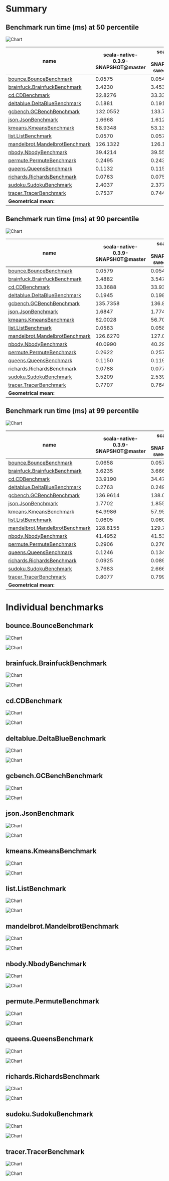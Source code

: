 # Summary
## Benchmark run time (ms) at 50 percentile 
![Chart](relative_percentile_50.png)

|name | scala-native-0.3.9-SNAPSHOT@master | scala-native-0.3.9-SNAPSHOT@lazy-sweep-u@origin | |
| -- | -- | -- | -- |
|[bounce.BounceBenchmark](#bouncebouncebenchmark)|0.0575|0.0541|__-5.89%__|
|[brainfuck.BrainfuckBenchmark](#brainfuckbrainfuckbenchmark)|3.4230|3.4534|+0.89%|
|[cd.CDBenchmark](#cdcdbenchmark)|32.8276|33.3399|+1.56%|
|[deltablue.DeltaBlueBenchmark](#deltabluedeltabluebenchmark)|0.1881|0.1918|+1.97%|
|[gcbench.GCBenchBenchmark](#gcbenchgcbenchbenchmark)|132.0552|133.7696|+1.30%|
|[json.JsonBenchmark](#jsonjsonbenchmark)|1.6668|1.6122|__-3.28%__|
|[kmeans.KmeansBenchmark](#kmeanskmeansbenchmark)|58.9348|53.1368|__-9.84%__|
|[list.ListBenchmark](#listlistbenchmark)|0.0570|0.0570|+0.03%|
|[mandelbrot.MandelbrotBenchmark](#mandelbrotmandelbrotbenchmark)|126.1322|126.1819|+0.04%|
|[nbody.NbodyBenchmark](#nbodynbodybenchmark)|39.4214|39.5508|+0.33%|
|[permute.PermuteBenchmark](#permutepermutebenchmark)|0.2495|0.2434|__-2.45%__|
|[queens.QueensBenchmark](#queensqueensbenchmark)|0.1132|0.1159|+2.42%|
|[richards.RichardsBenchmark](#richardsrichardsbenchmark)|0.0763|0.0758|__-0.65%__|
|[sudoku.SudokuBenchmark](#sudokusudokubenchmark)|2.4037|2.3772|__-1.10%__|
|[tracer.TracerBenchmark](#tracertracerbenchmark)|0.7537|0.7446|__-1.21%__|
| __Geometrical mean:__|| |__-1.11%__|
## Benchmark run time (ms) at 90 percentile 
![Chart](relative_percentile_90.png)

|name | scala-native-0.3.9-SNAPSHOT@master | scala-native-0.3.9-SNAPSHOT@lazy-sweep-u@origin | |
| -- | -- | -- | -- |
|[bounce.BounceBenchmark](#bouncebouncebenchmark)|0.0579|0.0547|__-5.66%__|
|[brainfuck.BrainfuckBenchmark](#brainfuckbrainfuckbenchmark)|3.4882|3.5473|+1.69%|
|[cd.CDBenchmark](#cdcdbenchmark)|33.3688|33.9358|+1.70%|
|[deltablue.DeltaBlueBenchmark](#deltabluedeltabluebenchmark)|0.1945|0.1985|+2.04%|
|[gcbench.GCBenchBenchmark](#gcbenchgcbenchbenchmark)|135.7358|136.8487|+0.82%|
|[json.JsonBenchmark](#jsonjsonbenchmark)|1.6847|1.7749|+5.36%|
|[kmeans.KmeansBenchmark](#kmeanskmeansbenchmark)|62.0028|56.7053|__-8.54%__|
|[list.ListBenchmark](#listlistbenchmark)|0.0583|0.0585|+0.38%|
|[mandelbrot.MandelbrotBenchmark](#mandelbrotmandelbrotbenchmark)|126.6270|127.0002|+0.29%|
|[nbody.NbodyBenchmark](#nbodynbodybenchmark)|40.0990|40.2983|+0.50%|
|[permute.PermuteBenchmark](#permutepermutebenchmark)|0.2622|0.2571|__-1.97%__|
|[queens.QueensBenchmark](#queensqueensbenchmark)|0.1150|0.1195|+3.88%|
|[richards.RichardsBenchmark](#richardsrichardsbenchmark)|0.0788|0.0778|__-1.26%__|
|[sudoku.SudokuBenchmark](#sudokusudokubenchmark)|3.5209|2.5393|__-27.88%__|
|[tracer.TracerBenchmark](#tracertracerbenchmark)|0.7707|0.7647|__-0.77%__|
| __Geometrical mean:__|| |__-2.31%__|
## Benchmark run time (ms) at 99 percentile 
![Chart](relative_percentile_99.png)

|name | scala-native-0.3.9-SNAPSHOT@master | scala-native-0.3.9-SNAPSHOT@lazy-sweep-u@origin | |
| -- | -- | -- | -- |
|[bounce.BounceBenchmark](#bouncebouncebenchmark)|0.0658|0.0576|__-12.47%__|
|[brainfuck.BrainfuckBenchmark](#brainfuckbrainfuckbenchmark)|3.6235|3.6662|+1.18%|
|[cd.CDBenchmark](#cdcdbenchmark)|33.9190|34.4794|+1.65%|
|[deltablue.DeltaBlueBenchmark](#deltabluedeltabluebenchmark)|0.2763|0.2491|__-9.86%__|
|[gcbench.GCBenchBenchmark](#gcbenchgcbenchbenchmark)|136.9614|138.0611|+0.80%|
|[json.JsonBenchmark](#jsonjsonbenchmark)|1.7702|1.8556|+4.83%|
|[kmeans.KmeansBenchmark](#kmeanskmeansbenchmark)|64.9986|57.9570|__-10.83%__|
|[list.ListBenchmark](#listlistbenchmark)|0.0605|0.0609|+0.77%|
|[mandelbrot.MandelbrotBenchmark](#mandelbrotmandelbrotbenchmark)|128.8155|129.7462|+0.72%|
|[nbody.NbodyBenchmark](#nbodynbodybenchmark)|41.4952|41.5337|+0.09%|
|[permute.PermuteBenchmark](#permutepermutebenchmark)|0.2906|0.2766|__-4.83%__|
|[queens.QueensBenchmark](#queensqueensbenchmark)|0.1246|0.1341|+7.67%|
|[richards.RichardsBenchmark](#richardsrichardsbenchmark)|0.0925|0.0895|__-3.23%__|
|[sudoku.SudokuBenchmark](#sudokusudokubenchmark)|3.7683|2.6664|__-29.24%__|
|[tracer.TracerBenchmark](#tracertracerbenchmark)|0.8077|0.7998|__-0.98%__|
| __Geometrical mean:__|| |__-4.03%__|
# Individual benchmarks
## bounce.BounceBenchmark
![Chart](percentile_bounce.BounceBenchmark.png)

![Chart](example_run_3_bounce.BounceBenchmark.png)

## brainfuck.BrainfuckBenchmark
![Chart](percentile_brainfuck.BrainfuckBenchmark.png)

![Chart](example_run_3_brainfuck.BrainfuckBenchmark.png)

## cd.CDBenchmark
![Chart](percentile_cd.CDBenchmark.png)

![Chart](example_run_3_cd.CDBenchmark.png)

## deltablue.DeltaBlueBenchmark
![Chart](percentile_deltablue.DeltaBlueBenchmark.png)

![Chart](example_run_3_deltablue.DeltaBlueBenchmark.png)

## gcbench.GCBenchBenchmark
![Chart](percentile_gcbench.GCBenchBenchmark.png)

![Chart](example_run_3_gcbench.GCBenchBenchmark.png)

## json.JsonBenchmark
![Chart](percentile_json.JsonBenchmark.png)

![Chart](example_run_3_json.JsonBenchmark.png)

## kmeans.KmeansBenchmark
![Chart](percentile_kmeans.KmeansBenchmark.png)

![Chart](example_run_3_kmeans.KmeansBenchmark.png)

## list.ListBenchmark
![Chart](percentile_list.ListBenchmark.png)

![Chart](example_run_3_list.ListBenchmark.png)

## mandelbrot.MandelbrotBenchmark
![Chart](percentile_mandelbrot.MandelbrotBenchmark.png)

![Chart](example_run_3_mandelbrot.MandelbrotBenchmark.png)

## nbody.NbodyBenchmark
![Chart](percentile_nbody.NbodyBenchmark.png)

![Chart](example_run_3_nbody.NbodyBenchmark.png)

## permute.PermuteBenchmark
![Chart](percentile_permute.PermuteBenchmark.png)

![Chart](example_run_3_permute.PermuteBenchmark.png)

## queens.QueensBenchmark
![Chart](percentile_queens.QueensBenchmark.png)

![Chart](example_run_3_queens.QueensBenchmark.png)

## richards.RichardsBenchmark
![Chart](percentile_richards.RichardsBenchmark.png)

![Chart](example_run_3_richards.RichardsBenchmark.png)

## sudoku.SudokuBenchmark
![Chart](percentile_sudoku.SudokuBenchmark.png)

![Chart](example_run_3_sudoku.SudokuBenchmark.png)

## tracer.TracerBenchmark
![Chart](percentile_tracer.TracerBenchmark.png)

![Chart](example_run_3_tracer.TracerBenchmark.png)

